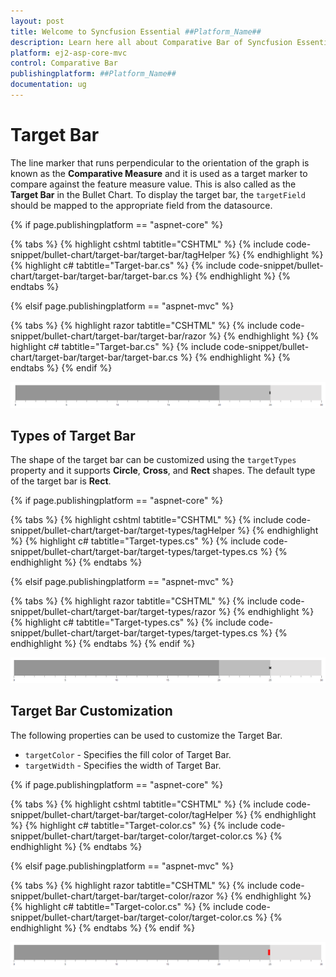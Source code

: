 ```yaml
---
layout: post
title: Welcome to Syncfusion Essential ##Platform_Name##
description: Learn here all about Comparative Bar of Syncfusion Essential ##Platform_Name## widgets based on HTML5 and jQuery.
platform: ej2-asp-core-mvc
control: Comparative Bar
publishingplatform: ##Platform_Name##
documentation: ug
---
```



# Target Bar

The line marker that runs perpendicular to the orientation of the graph is known as the **Comparative Measure** and it is used as a target marker to compare against the feature measure value. This is also called as the **Target Bar** in the Bullet Chart. To display the target bar, the `targetField` should be mapped to the appropriate field from the datasource.

{% if page.publishingplatform == "aspnet-core" %}

{% tabs %}
{% highlight cshtml tabtitle="CSHTML" %}
{% include code-snippet/bullet-chart/target-bar/target-bar/tagHelper %}
{% endhighlight %}
{% highlight c# tabtitle="Target-bar.cs" %}
{% include code-snippet/bullet-chart/target-bar/target-bar/target-bar.cs %}
{% endhighlight %}
{% endtabs %}

{% elsif page.publishingplatform == "aspnet-mvc" %}

{% tabs %}
{% highlight razor tabtitle="CSHTML" %}
{% include code-snippet/bullet-chart/target-bar/target-bar/razor %}
{% endhighlight %}
{% highlight c# tabtitle="Target-bar.cs" %}
{% include code-snippet/bullet-chart/target-bar/target-bar/target-bar.cs %}
{% endhighlight %}
{% endtabs %}
{% endif %}



![Target Bar in Bullet Chart](images/blazor-bullet-chart-target-bar.png)

## Types of Target Bar

The shape of the target bar can be customized using the `targetTypes` property and it supports **Circle**, **Cross**, and **Rect** shapes. The default type of the target bar is **Rect**.

{% if page.publishingplatform == "aspnet-core" %}

{% tabs %}
{% highlight cshtml tabtitle="CSHTML" %}
{% include code-snippet/bullet-chart/target-bar/target-types/tagHelper %}
{% endhighlight %}
{% highlight c# tabtitle="Target-types.cs" %}
{% include code-snippet/bullet-chart/target-bar/target-types/target-types.cs %}
{% endhighlight %}
{% endtabs %}

{% elsif page.publishingplatform == "aspnet-mvc" %}

{% tabs %}
{% highlight razor tabtitle="CSHTML" %}
{% include code-snippet/bullet-chart/target-bar/target-types/razor %}
{% endhighlight %}
{% highlight c# tabtitle="Target-types.cs" %}
{% include code-snippet/bullet-chart/target-bar/target-types/target-types.cs %}
{% endhighlight %}
{% endtabs %}
{% endif %}



![Rectangle Target Bar with Bullet Chart](images/blazor-bullet-chart-rectangle-target-bar.png)

## Target Bar Customization

The following properties can be used to customize the Target Bar.

* `targetColor` - Specifies the fill color of Target Bar.
* `targetWidth` - Specifies the width of Target Bar.

{% if page.publishingplatform == "aspnet-core" %}

{% tabs %}
{% highlight cshtml tabtitle="CSHTML" %}
{% include code-snippet/bullet-chart/target-bar/target-color/tagHelper %}
{% endhighlight %}
{% highlight c# tabtitle="Target-color.cs" %}
{% include code-snippet/bullet-chart/target-bar/target-color/target-color.cs %}
{% endhighlight %}
{% endtabs %}

{% elsif page.publishingplatform == "aspnet-mvc" %}

{% tabs %}
{% highlight razor tabtitle="CSHTML" %}
{% include code-snippet/bullet-chart/target-bar/target-color/razor %}
{% endhighlight %}
{% highlight c# tabtitle="Target-color.cs" %}
{% include code-snippet/bullet-chart/target-bar/target-color/target-color.cs %}
{% endhighlight %}
{% endtabs %}
{% endif %}



![Customizing Target Bar in Bullet Chart](images/blazor-bullet-chart-target-bar-customization.png)